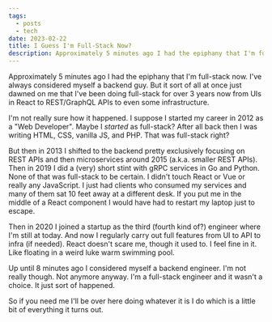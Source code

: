 ```yaml
---
tags:
  - posts
  - tech
date: 2023-02-22
title: I Guess I'm Full-Stack Now?
description: Approximately 5 minutes ago I had the epiphany that I'm full-stack now. I've always considered myself a backend guy. But it sort of all at once just dawned on me that I've been doing full-stack for over 3 years now from UIs in React to REST/GraphQL APIs to even some infrastructure.
---
```

Approximately 5 minutes ago I had the epiphany that I'm full-stack now. I've always considered myself a backend guy. But it sort of all at once just dawned on me that I've been doing full-stack for over 3 years now from UIs in React to REST/GraphQL APIs to even some infrastructure.<!-- excerpt -->

I'm not really sure how it happened. I suppose I started my career in 2012 as a "Web Developer". Maybe I *started* as full-stack? After all back then I was writing HTML, CSS, vanilla JS, and PHP. That was full-stack right?

But then in 2013 I shifted to the backend pretty exclusively focusing on REST APIs and then microservices around 2015 (a.k.a. smaller REST APIs). Then in 2019 I did a (very) short stint with gRPC services in Go and Python. None of that was full-stack to be certain. I didn't touch React or Vue or really any JavaScript. I just had clients who consumed my services and many of them sat 10 feet away at a different desk. If you put me in the middle of a React component I would have had to restart my laptop just to escape.

Then in 2020 I joined a startup as the third (fourth kind of?) engineer where I'm still at today. And now I regularly carry out full features from UI to API to infra (if needed). React doesn't scare me, though it used to. I feel fine in it. Like floating in a weird luke warm swimming pool.

Up until 8 minutes ago I considered myself a backend engineer. I'm not really though. Not anymore anyway. I'm a full-stack engineer and it wasn't a choice. It just sort of happened.

So if you need me I'll be over here doing whatever it is I do which is a little bit of everything it turns out.
